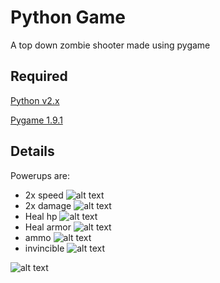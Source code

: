 Python Game
======
A top down zombie shooter made using pygame

Required
---------
[Python v2.x](http://python.org/download/)

[Pygame 1.9.1](http://www.pygame.org/download.shtml)

Details
--------

Powerups are: 
* 2x speed ![alt text](http://i.imgur.com/Eb0FN7a.png "2x Speed")
* 2x damage ![alt text](http://i.imgur.com/c8w9wSg.png "2x Damage")
* Heal hp ![alt text](http://i.imgur.com/Px1HCUe.png "2x Damage")
* Heal armor ![alt text](http://i.imgur.com/XnNs0bw.png "2x Damage")
* ammo ![alt text](http://i.imgur.com/Ubz4Etl.png "2x Damage")
* invincible ![alt text](http://i.imgur.com/BfJXMfn.png "2x Damage")
 


![alt text](http://i.imgur.com/1wH5uKN.png "ZombieShooter")
